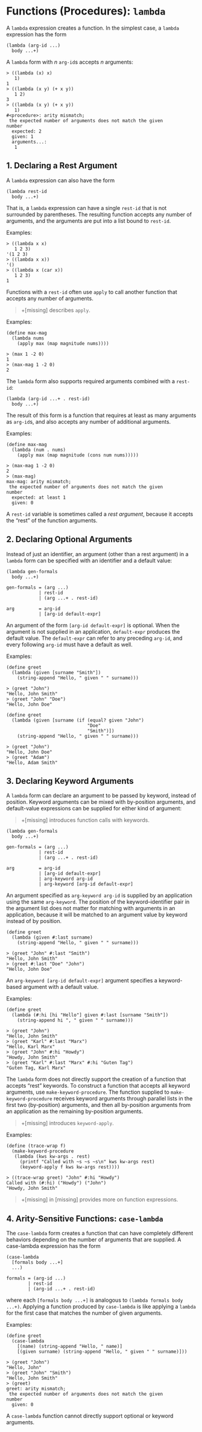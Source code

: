 # Functions \(Procedures\): `lambda`

A `lambda` expression creates a function. In the simplest case, a
`lambda` expression has the form

```racket
(lambda (arg-id ...)
  body ...+)        
```

A `lambda` form with _n_ `arg-id`s accepts _n_ arguments:

```racket
> ((lambda (x) x)                                         
   1)                                                     
1                                                         
> ((lambda (x y) (+ x y))                                 
   1 2)                                                   
3                                                         
> ((lambda (x y) (+ x y))                                 
   1)                                                     
#<procedure>: arity mismatch;                             
 the expected number of arguments does not match the given
number                                                    
  expected: 2                                             
  given: 1                                                
  arguments...:                                           
   1                                                      
```

## 1. Declaring a Rest Argument

A `lambda` expression can also have the form

```racket
(lambda rest-id
  body ...+)   
```

That is, a `lambda` expression can have a single `rest-id` that is not
surrounded by parentheses. The resulting function accepts any number of
arguments, and the arguments are put into a list bound to `rest-id`.

Examples:

```racket
> ((lambda x x)      
   1 2 3)            
'(1 2 3)             
> ((lambda x x))     
'()                  
> ((lambda x (car x))
   1 2 3)            
1                    
```

Functions with a `rest-id` often use `apply` to call another function
that accepts any number of arguments.

> +\[missing\] describes `apply`.

Examples:

```racket
(define max-mag                       
  (lambda nums                        
    (apply max (map magnitude nums))))
                                      
> (max 1 -2 0)                        
1                                     
> (max-mag 1 -2 0)                    
2                                     
```

The `lambda` form also supports required arguments combined with a
`rest-id`:

```racket
(lambda (arg-id ...+ . rest-id)
  body ...+)                   
```

The result of this form is a function that requires at least as many
arguments as `arg-id`s, and also accepts any number of additional
arguments.

Examples:

```racket
(define max-mag                                           
  (lambda (num . nums)                                    
    (apply max (map magnitude (cons num nums)))))         
                                                          
> (max-mag 1 -2 0)                                        
2                                                         
> (max-mag)                                               
max-mag: arity mismatch;                                  
 the expected number of arguments does not match the given
number                                                    
  expected: at least 1                                    
  given: 0                                                
```

A `rest-id` variable is sometimes called a _rest argument_, because it
accepts the “rest” of the function arguments.

## 2. Declaring Optional Arguments

Instead of just an identifier, an argument \(other than a rest
argument\) in a `lambda` form can be specified with an identifier and a
default value:

```racket
(lambda gen-formals                
  body ...+)                       
                                   
gen-formals = (arg ...)            
            | rest-id              
            | (arg ...+ . rest-id) 
                                   
arg         = arg-id               
            | [arg-id default-expr]
```

An argument of the form `[arg-id default-expr]` is optional. When the
argument is not supplied in an application, `default-expr` produces the
default value. The `default-expr` can refer to any preceding `arg-id`,
and every following `arg-id` must have a default as well.

Examples:

```racket
(define greet                                    
  (lambda (given [surname "Smith"])              
    (string-append "Hello, " given " " surname)))
                                                 
> (greet "John")                                 
"Hello, John Smith"                              
> (greet "John" "Doe")                           
"Hello, John Doe"                                
```

```racket                                          
(define greet                                      
  (lambda (given [surname (if (equal? given "John")
                              "Doe"                
                              "Smith")])           
    (string-append "Hello, " given " " surname)))  
```                                                
                                                   
```racket                                          
> (greet "John")                                   
"Hello, John Doe"                                  
> (greet "Adam")                                   
"Hello, Adam Smith"                                
```                                                

## 3. Declaring Keyword Arguments

A `lambda` form can declare an argument to be passed by keyword, instead
of position. Keyword arguments can be mixed with by-position arguments,
and default-value expressions can be supplied for either kind of
argument:

> +\[missing\] introduces function calls with keywords.

```racket
(lambda gen-formals                            
  body ...+)                                   
                                               
gen-formals = (arg ...)                        
            | rest-id                          
            | (arg ...+ . rest-id)             
                                               
arg         = arg-id                           
            | [arg-id default-expr]            
            | arg-keyword arg-id               
            | arg-keyword [arg-id default-expr]
```

An argument specified as `arg-keyword arg-id` is supplied by an
application using the same `arg-keyword`.  The position of the
keyword–identifier pair in the argument list does not matter for
matching with arguments in an application, because it will be matched to
an argument value by keyword instead of by position.

```racket                                        
(define greet                                    
  (lambda (given #:last surname)                 
    (string-append "Hello, " given " " surname)))
```                                              
                                                 
```racket                                        
> (greet "John" #:last "Smith")                  
"Hello, John Smith"                              
> (greet #:last "Doe" "John")                    
"Hello, John Doe"                                
```                                              

An `arg-keyword [arg-id default-expr]` argument specifies a
keyword-based argument with a default value.

Examples:

```racket
(define greet                                               
  (lambda (#:hi [hi "Hello"] given #:last [surname "Smith"])
    (string-append hi ", " given " " surname)))             
                                                            
> (greet "John")                                            
"Hello, John Smith"                                         
> (greet "Karl" #:last "Marx")                              
"Hello, Karl Marx"                                          
> (greet "John" #:hi "Howdy")                               
"Howdy, John Smith"                                         
> (greet "Karl" #:last "Marx" #:hi "Guten Tag")             
"Guten Tag, Karl Marx"                                      
```

The `lambda` form does not directly support the creation of a function
that accepts “rest” keywords. To construct a function that accepts all
keyword arguments, use `make-keyword-procedure`. The function supplied
to `make-keyword-procedure` receives keyword arguments through parallel
lists in the first two \(by-position\) arguments, and then all
by-position arguments from an application as the remaining by-position
arguments.

> +\[missing\] introduces `keyword-apply`.

Examples:

```racket
(define (trace-wrap f)                                 
  (make-keyword-procedure                              
   (lambda (kws kw-args . rest)                        
     (printf "Called with ~s ~s ~s\n" kws kw-args rest)
     (keyword-apply f kws kw-args rest))))             
                                                       
> ((trace-wrap greet) "John" #:hi "Howdy")             
Called with (#:hi) ("Howdy") ("John")                  
"Howdy, John Smith"                                    
```

> +\[missing\] in \[missing\] provides more on function expressions.

## 4. Arity-Sensitive Functions: `case-lambda`

The `case-lambda` form creates a function that can have completely
different behaviors depending on the number of arguments that are
supplied. A case-lambda expression has the form

```racket
(case-lambda                     
  [formals body ...+]            
  ...)                           
                                 
formals = (arg-id ...)           
        | rest-id                
        | (arg-id ...+ . rest-id)
```

where each `[formals body ...+]` is analogous to `(lambda formals body
...+)`. Applying a function produced by `case-lambda` is like applying a
`lambda` for the first case that matches the number of given arguments.

Examples:

```racket
(define greet                                                      
  (case-lambda                                                     
    [(name) (string-append "Hello, " name)]                        
    [(given surname) (string-append "Hello, " given " " surname)]))
                                                                   
> (greet "John")                                                   
"Hello, John"                                                      
> (greet "John" "Smith")                                           
"Hello, John Smith"                                                
> (greet)                                                          
greet: arity mismatch;                                             
 the expected number of arguments does not match the given         
number                                                             
  given: 0                                                         
```

A `case-lambda` function cannot directly support optional or keyword
arguments.

